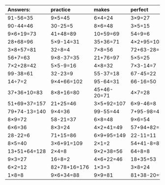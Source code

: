 | Answers: | practice | makes | perfect | ! |
| :--- | :--- | :--- | :--- | :--- |
| 91-56=35 | 9×5=45 | 6×4=24 | 3×9=27 | 36÷9=4 | 
| 90-44=46 | 30-25=5 | 8×6=48 | 3×5=15 | 8×4=32 | 
| 9×6+19=73 | 41+48=89 | 10+59=69 | 54÷9=6 | 54+46+95=195 | 
| 28+68=96 | 5×9-14=31 | 35+36=71 | 4×2+95=103 | 12+48-48=12 | 
| 3×8+57=81 | 32÷8=4 | 7×8=56 | 72+63-28=107 | 7×8-53=3 | 
| 56+7=63 | 9×8-37=35 | 21+76=97 | 5×5=25 | 2×7+79=93 | 
| 7×2+28=42 | 5×5-9=16 | 4×8=32 | 7×3-14=7 | 8×3+96=120 | 
| 99-38=61 | 32-23=9 | 55-37=18 | 67-45=22 | 36÷4=9 | 
| 14÷7=2 | 9×4+66=102 | 95-64=31 | 66-16=50 | 71-63=8 | 
| 37+36+10=83 | 8×8+16=80 | 45+46-20=71 | 4×7=28 | 8×6+77=125 | 
| 51+69+37=157 | 21+25=46 | 3×5+92=107 | 6×9-46=8 | 5×8=40 | 
| 79+74-13=140 | 9×4=36 | 99-55=44 | 7+95-98=4 | 94+29+96=219 | 
| 8×9=72 | 58-21=37 | 6×8=48 | 9×6=54 | 44+80-10=114 | 
| 6×6=36 | 8×3=24 | 4×2+41=49 | 57+94+82=233 | 8×7=56 | 
| 28-22=6 | 71+15=86 | 6×9+95=149 | 22-11=11 | 4×4=16 | 
| 8×5=40 | 3×6+91=109 | 2×1=2 | 54+41-8=87 | 28÷4=7 | 
| 13+51+64=128 | 2×4=8 | 9×2+38=56 | 64÷8=8 | 35÷7=5 | 
| 9×3=27 | 16÷8=2 | 4×6+22=46 | 18+35=53 | 4×8+44=76 | 
| 6×2=12 | 82+78+16=176 | 1×3=3 | 3×8=24 | 9×7=63 | 
| 1×8=8 | 9×6+34=88 | 9×9=81 | 81+38-20=99 | 52-40=12 | 
